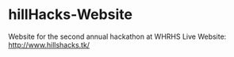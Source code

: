 # hillHacks-Website
Website for the second annual hackathon at WHRHS
Live Website: http://www.hillshacks.tk/
